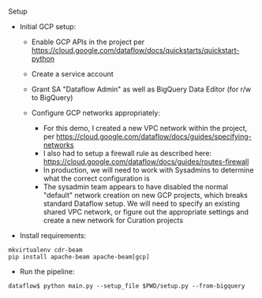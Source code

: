 Setup

- Initial GCP setup:

  - Enable GCP APIs in the project per https://cloud.google.com/dataflow/docs/quickstarts/quickstart-python
  - Create a service account
  - Grant SA "Dataflow Admin" as well as BigQuery Data Editor (for r/w to BigQuery)
  - Configure GCP networks appropriately:

    - For this demo, I created a new VPC network within the project, per https://cloud.google.com/dataflow/docs/guides/specifying-networks
    - I also had to setup a firewall rule as described here: https://cloud.google.com/dataflow/docs/guides/routes-firewall
    - In production, we will need to work with Sysadmins to determine what the correct configuration is
    - The sysadmin team appears to have disabled the normal "default" network creation on new GCP projects,
      which breaks standard Dataflow setup. We will need to specify an existing shared VPC network, or
      figure out the appropriate settings and create a new network for Curation projects

- Install requirements:

```
mkvirtualenv cdr-beam
pip install apache-beam apache-beam[gcp]
```

- Run the pipeline:

```
dataflow$ python main.py --setup_file $PWD/setup.py --from-bigquery
```

